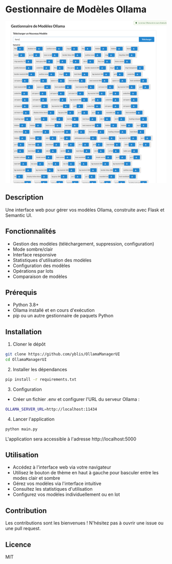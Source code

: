 # Gestionnaire de Modèles Ollama

![Interface du Gestionnaire de Modèles Ollama](image.png)

## Description
Une interface web pour gérer vos modèles Ollama, construite avec Flask et Semantic UI.

## Fonctionnalités
- Gestion des modèles (téléchargement, suppression, configuration)
- Mode sombre/clair
- Interface responsive
- Statistiques d'utilisation des modèles
- Configuration des modèles
- Opérations par lots
- Comparaison de modèles

## Prérequis
- Python 3.8+
- Ollama installé et en cours d'exécution
- pip ou un autre gestionnaire de paquets Python

## Installation
1. Cloner le dépôt
```bash
git clone https://github.com/yblis/OllamaManagerUI
cd OllamaManagerUI
```

2. Installer les dépendances
```bash
pip install -r requirements.txt
```

3. Configuration
- Créer un fichier .env et configurer l'URL du serveur Ollama :
```bash
OLLAMA_SERVER_URL=http://localhost:11434
```

4. Lancer l'application
```bash
python main.py
```

L'application sera accessible à l'adresse http://localhost:5000

## Utilisation
- Accédez à l'interface web via votre navigateur
- Utilisez le bouton de thème en haut à gauche pour basculer entre les modes clair et sombre
- Gérez vos modèles via l'interface intuitive
- Consultez les statistiques d'utilisation
- Configurez vos modèles individuellement ou en lot

## Contribution
Les contributions sont les bienvenues ! N'hésitez pas à ouvrir une issue ou une pull request.

## Licence
MIT
